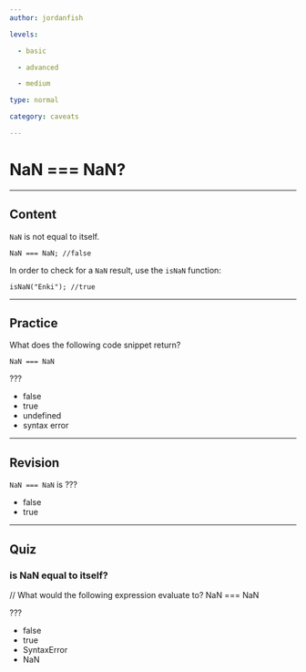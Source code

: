 ```yaml
---
author: jordanfish

levels:

  - basic

  - advanced

  - medium

type: normal

category: caveats

---
```

# NaN === NaN?

---
## Content

`NaN` is not equal to itself.
```
NaN === NaN; //false
```
In order to check for a `NaN` result, use the `isNaN` function:
```
isNaN("Enki"); //true
```

---
## Practice

What does the following code snippet return?
```
NaN === NaN
```
???

* false
* true
* undefined
* syntax error

---
## Revision

`NaN === NaN` is ???

* false
* true

---
## Quiz 

### is NaN equal to itself?

// What would the following expression evaluate to?
NaN === NaN

???

* false
* true
* SyntaxError
* NaN
